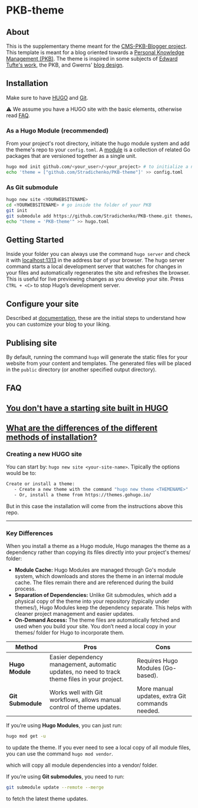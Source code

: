# PKB-theme
## About
This is the supplementary theme meant for the [CMS-PKB-Blogger project](https://github.com/Stradichenko/PKB-Blogger/tree/main). This template is meant for a blog oriented towards a [Personal Knowledge Management (PKB)](https://www.wikiwand.com/en/Personal_knowledge_base). The theme is inspired in some subjects of [Edward Tufte's work](https://edwardtufte.github.io/tufte-css/), the PKB, and Gwerns' [blog design](https://gwern.net/design). 

## Installation
Make sure to have [HUGO](https://gohugo.io/installation/) and [Git](https://git-scm.com/book/en/v2/Getting-Started-Installing-Git).

⚠️ We assume you have a HUGO site with the basic elements, otherwise read [FAQ](#faq).

### As a Hugo Module (recommended)
From your project's root directory, initiate the hugo module system and add the theme's repo to your `config.toml`. A [module](https://gohugo.io/hugo-modules/use-modules/#article) is a collection of related Go packages that are versioned together as a single unit. 

```bash
hugo mod init github.com/<your_user>/<your_project> # to initialize a new Hugo Module.
echo 'theme = ["github.com/Stradichenko/PKB-theme"]' >> config.toml
```

### As Git submodule

```bash
hugo new site <YOURWEBSITENAME>
cd <YOURWEBSITENAME> # go inside the folder of your PKB
git init
git submodule add https://github.com/Stradichenko/PKB-theme.git themes/PKB-theme
echo "theme = 'PKB-theme'" >> hugo.toml
```

## Getting Started
Inside your <YOURWEBSITENAME> folder you can always use the command `hugo server` and check it with [localhost:1313](http://localhost:1313/) in the address bar of your browser. The hugo server command starts a local development server that watches for changes in your files and automatically regenerates the site and refreshes the browser. This is useful for live previewing changes as you develop your site. Press `CTRL + <C>` to stop Hugo’s development server.

## Configure your site
Described at [documentation](https://github.com/Stradichenko/PKB-theme/blob/main/documentation), these are the initial steps to understand how you can customize your blog to your liking.

## Publising site
By default, running the command `hugo` will generate the static files for your website from your content and templates. The generated files will be placed in the `public` directory (or another specified output directory).

## FAQ
## [You don't have a starting site built in HUGO](#creating-a-new-hugo-site)
## [What are the differences of the different methods of installation?](#key-differences)

### Creating a new HUGO site
You can start by: `hugo new site <your-site-name>`. Tipically the options would be to:

```bash
Create or install a theme:
   - Create a new theme with the command "hugo new theme <THEMENAME>"
   - Or, install a theme from https://themes.gohugo.io/
```
 But in this case the installation will come from the instructions above this repo.

---

### Key Differences
When you install a theme as a Hugo module, Hugo manages the theme as a dependency rather than copying its files directly into your project's themes/ folder: 
- **Module Cache:** Hugo Modules are managed through Go's module system, which downloads and stores the theme in an internal module cache. The files remain there and are referenced during the build process.
- **Separation of Dependencies:** Unlike Git submodules, which add a physical copy of the theme into your repository (typically under themes/), Hugo Modules keep the dependency separate. This helps with cleaner project management and easier updates.
- **On-Demand Access:** The theme files are automatically fetched and used when you build your site. You don’t need a local copy in your themes/ folder for Hugo to incorporate them.

| Method | Pros | Cons |
|--------|------|------|
| **Hugo Module** | Easier dependency management, automatic updates, no need to track theme files in your project. | Requires Hugo Modules (Go-based). |
| **Git Submodule** | Works well with Git workflows, allows manual control of theme updates. | More manual updates, extra Git commands needed. |

If you’re using **Hugo Modules**, you can just run:  
```sh
hugo mod get -u
```
to update the theme.  If you ever need to see a local copy of all module files, you can use the command `hugo mod vendor`.

which will copy all module dependencies into a vendor/ folder.

If you’re using **Git submodules**, you need to run:  
```sh
git submodule update --remote --merge
```
to fetch the latest theme updates.

